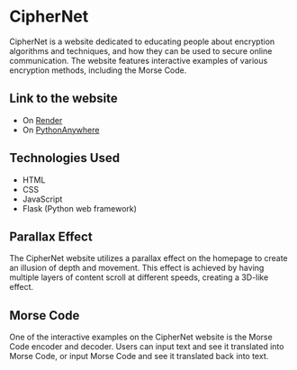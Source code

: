 # CipherNet

CipherNet is a website dedicated to educating people about encryption algorithms and techniques, and how they can be used to secure online communication. The website features interactive examples of various encryption methods, including the Morse Code.

## Link to the website

- On [Render](https://ciphernet.onrender.com/)
- On [PythonAnywhere](http://ciphernet.pythonanywhere.com/)

## Technologies Used

- HTML
- CSS
- JavaScript
- Flask (Python web framework)

## Parallax Effect

The CipherNet website utilizes a parallax effect on the homepage to create an illusion of depth and movement. This effect is achieved by having multiple layers of content scroll at different speeds, creating a 3D-like effect.

## Morse Code

One of the interactive examples on the CipherNet website is the Morse Code encoder and decoder. Users can input text and see it translated into Morse Code, or input Morse Code and see it translated back into text.
